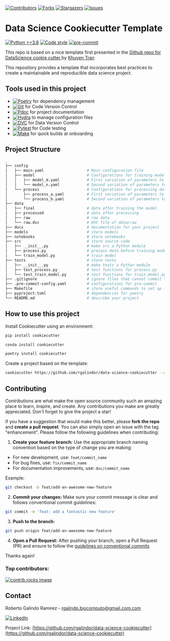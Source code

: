 <!-- PROJECT SHIELDS -->

[![Contributors][contributors-shield]][contributors-url]
[![Forks][forks-shield]][forks-url]
[![Stargazers][stars-shield]][stars-url]
[![Issues][issues-shield]][issues-url]

# Data Science Cookiecutter Template
[![Python >=3.8][python-gt3-8-shield]][python-gt3-8-url] [![Code style][black-shield]][black-url] [![pre-commit][pre-commit-shield]][pre-commit-url]

This repo is based on a nice template first presented in the [Github repo for DataScience cookie cutter ](https://github.com/khuyentran1401/data-science-template/blob/dvc-poetry/README.md) by [Khuyen Tran](https://github.com/khuyentran1401)

This repository provides a template that incorporates best practices to create a maintainable and reproducible data science project.

## Tools used in this project
 - [![Poetry][Poetry-shield]][Poetry-url] for dependency management
 - [![Git][Git-shield]][Poetry-url] for Code Version Control
 - [![Pdoc][Pdoc-shield]][Pdoc-url] for project documentation
 - [![Hydra][Hydra-shield]][Hydra-url] to manage configuration files
 - [![DVC][DVC-shield]][DVC-url] for Data Version Control
 - [![Pytest][Pytest-shield]][Pytest-url] for Code testing
 - [![Make][Make-shield]][Make-url] for quick builds at onboarding
 
 ## Project Structure

```bash
.
├── config                      
│   ├── main.yaml                   # Main configuration file
│   ├── model                       # Configurations for training model
│   │   ├── model_m.yaml            # First variation of parameters to train model
│   │   └── model_n.yaml            # Second variation of parameters to train model
│   └── process                     # Configurations for processing data
│       ├── process_a.yaml          # First variation of parameters to process data
│       └── process_b.yaml          # Second variation of parameters to process data
├── data            
│   ├── final                       # data after training the model
│   ├── processed                   # data after processing
│   ├── raw                         # raw data
│   └── raw.dvc                     # DVC file of data/raw
├── docs                            # documentation for your project
├── models                          # store models
├── notebooks                       # store notebooks
├── src                             # store source code
│   ├── __init__.py                 # make src a Python module 
│   ├── process.py                  # process data before training model
│   └── train_model.py              # train model
├── tests                           # store tests
│   ├── __init__.py                 # make tests a Python module
│   ├── test_process.py             # test functions for process.py
│   └── test_train_model.py         # test functions for train_model.py
├── .gitignore                      # ignore files that cannot commit to Git
├── .pre-commit-config.yaml         # configurations for pre-commit
├── Makefile                        # store useful commands to set up the environment
├── pyproject.toml                  # dependencies for poetry
└── README.md                       # describe your project
```

## How to use this project

Install Cookiecutter using an environment:
```bash
pip install cookiecutter
```

```bash
conda install cookiecutter
```

```bash
poetry install cookiecutter
```

Create a project based on the template:
```bash
cookiecutter https://github.com/rgalindor/data-science-cookiecutter --checkout main
```


## Contributing

Contributions are what make the open source community such an amazing place to learn, inspire, and create. Any contributions you make are greatly appreciated. Don't forget to give the project a star!

If you have a suggestion that would make this better, please **fork the repo** and **create a pull request**. You can also simply open an issue with the tag "enhancement". Please follow the following guidelines when contributing:

1. **Create your feature branch:** Use the appropriate branch naming convention based on the type of change you are making:

- For new development, use: `feat/commit_name`
- For bug fixes, use: `fix/commit_name`
- For documentation improvements, use: `doc/commit_name`

Example:

```bash
git checkout -b feat/add-an-awesome-new-feature
```
2. **Commit your changes:** Make sure your commit message is clear and follows conventional commit guidelines:

```bash
git commit -m 'feat: add a fantastic new feature'
```
3. **Push to the branch:**

```bash
git push origin feat/add-an-awesome-new-feature
```
4. **Open a Pull Request:** After pushing your branch, open a Pull Request (PR) and ensure to follow the [guidelines on conventional commits](https://www.conventionalcommits.org/en/v1.0.0/)


Thanks again!

### Top contributors:

<a href="https://github.com/rgalindor/data-science-cookiecutter/graphs/contributors">
  <img src="https://contrib.rocks/image?repo=rgalindor/data-science-cookiecutter" alt="contrib.rocks image" />
</a>


<!-- CONTACT -->
## Contact

Roberto Galindo Ramírez - rgalindo.biocomputo@gmail.com.com

[![LinkedIn][linkedin-shield]][linkedin-url]

Project Link: [https://github.com/rgalindor/data-science-cookiecutter](https://github.com/rgalindor/data-science-cookiecutter)



<!-- MARKDOWN LINKS & IMAGES -->
<!-- https://www.markdownguide.org/basic-syntax/#reference-style-links -->
<!-- [contributors-shield]: https://img.shields.io/badge/contributors-666666?style=for-the-badge -->
[contributors-shield]: https://img.shields.io/github/contributors/rgalindor/data-science-cookiecutter.svg?style=for-the-badge
[contributors-url]: https://github.com/rgalindor/data-science-cookiecutter/graphs/contributors
<!-- [forks-shield]: https://img.shields.io/badge/forks-666666?style=for-the-badge -->
[forks-shield]: https://img.shields.io/github/forks/rgalindor/data-science-cookiecutter.svg?style=for-the-badge
[forks-url]: https://github.com/rgalindor/data-science-cookiecutter/network/members
<!-- [stars-shield]: https://img.shields.io/badge/stars-666666?style=for-the-badge -->
[stars-shield]: https://img.shields.io/github/stars/rgalindor/data-science-cookiecutter.svg?style=for-the-badge
[stars-url]: https://github.com/rgalindor/data-science-cookiecutter/stargazers
<!-- [issues-shield]: https://img.shields.io/badge/issues-666666?style=for-the-badge -->
[issues-shield]: https://img.shields.io/github/issues/rgalindor/data-science-cookiecutter.svg?style=for-the-badge
[issues-url]: https://github.com/rgalindor/data-science-cookiecutter/issues

[linkedin-shield]: https://img.shields.io/badge/-LinkedIn-black.svg?style=for-the-badge&logo=linkedin&colorB=555
[linkedin-url]: https://www.linkedin.com/in/roberto-galindo-ram%C3%ADrez-034a5451
<!-- TOOLS -->
[python-gt3-8-shield]: https://img.shields.io/badge/python->=3.8-blue.svg?logo=python&logoColor=white
[python-gt3-8-url]: https://www.python.org/downloads/release/python-38/
[black-shield]: https://img.shields.io/badge/code%20style-black-000000.svg
[black-url]: https://github.com/psf/black
[pre-commit-shield]: https://img.shields.io/badge/pre--commit-enabled-brightgreen?logo=pre-commit
[pre-commit-url]: https://github.com/pre-commit/pre-commit
[Poetry-shield]: https://img.shields.io/badge/Poetry-444444.svg?style=for-the-badge&logo=poetry
[Poetry-url]: https://python-poetry.org
[Docker-shield]: https://img.shields.io/badge/docker-%230db7ed.svg?style=for-the-badge&logo=docker&logoColor=white
[Docker-url]: https://python-poetry.org
[Llama-index-shield]: https://img.shields.io/badge/-%F0%9F%A6%99%20%20%20%20%20llama--index%20-green?style=for-the-badge
[Llama-url]: https://docs.llamaindex.ai/en/stable
[FastAPI-shield]: https://img.shields.io/badge/FastAPI-009485.svg?style=for-the-badge&logo=fastapi&logoColor=white
[FastAPI-url]: https://fastapi.tiangolo.com
[Git-shield]: https://img.shields.io/badge/Git-444444.svg?style=for-the-badge&logo=git
[Git-url]: https://git-scm.com/
[Pdoc-shield]: https://img.shields.io/badge/pdoc-229944.svg?style=for-the-badge&logo=python&logoColor=yellow
[Pdoc-url]: https://pdoc3.github.io/pdoc/doc/pdoc/#gsc.tab=0
[Hydra-shield]: https://img.shields.io/badge/Hydra-54c7ec.svg?style=for-the-badge&logo=python
[Hydra-url]: https://hydra.cc/docs/intro/
[DVC-shield]: https://img.shields.io/badge/DVC-444444.svg?style=for-the-badge&logo=dvc
[DVC-url]: https://dvc.org/doc
[Pytest-shield]: https://img.shields.io/badge/Pytest-444444.svg?style=for-the-badge&logo=pytest
[Pytest-url]: https://docs.pytest.org/en/stable/
[Make-shield]: https://img.shields.io/badge/Makefile-a32d2a.svg?style=for-the-badge&logo=gnu
[Make-url]: https://github.com/mirror/make
